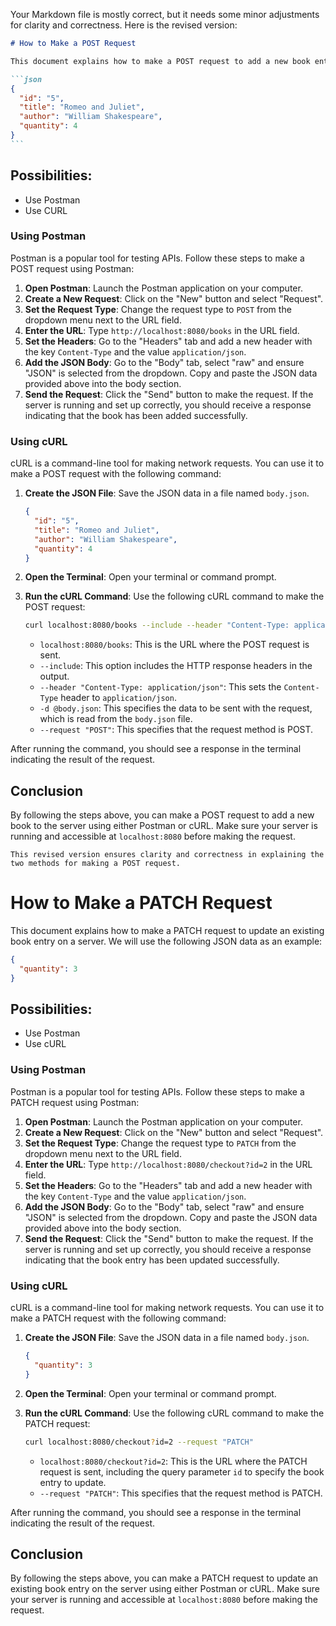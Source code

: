 Your Markdown file is mostly correct, but it needs some minor adjustments for clarity and correctness. Here is the revised version:

````markdown
# How to Make a POST Request

This document explains how to make a POST request to add a new book entry to a server. We will use the following JSON data as an example:

```json
{
  "id": "5",
  "title": "Romeo and Juliet",
  "author": "William Shakespeare",
  "quantity": 4
}
```
````

## Possibilities:

- Use Postman
- Use CURL

### Using Postman

Postman is a popular tool for testing APIs. Follow these steps to make a POST request using Postman:

1. **Open Postman**: Launch the Postman application on your computer.
2. **Create a New Request**: Click on the "New" button and select "Request".
3. **Set the Request Type**: Change the request type to `POST` from the dropdown menu next to the URL field.
4. **Enter the URL**: Type `http://localhost:8080/books` in the URL field.
5. **Set the Headers**: Go to the "Headers" tab and add a new header with the key `Content-Type` and the value `application/json`.
6. **Add the JSON Body**: Go to the "Body" tab, select "raw" and ensure "JSON" is selected from the dropdown. Copy and paste the JSON data provided above into the body section.
7. **Send the Request**: Click the "Send" button to make the request. If the server is running and set up correctly, you should receive a response indicating that the book has been added successfully.

### Using cURL

cURL is a command-line tool for making network requests. You can use it to make a POST request with the following command:

1. **Create the JSON File**: Save the JSON data in a file named `body.json`.

   ```json
   {
     "id": "5",
     "title": "Romeo and Juliet",
     "author": "William Shakespeare",
     "quantity": 4
   }
   ```

2. **Open the Terminal**: Open your terminal or command prompt.
3. **Run the cURL Command**: Use the following cURL command to make the POST request:

   ```sh
   curl localhost:8080/books --include --header "Content-Type: application/json" -d @body.json --request "POST"
   ```

   - `localhost:8080/books`: This is the URL where the POST request is sent.
   - `--include`: This option includes the HTTP response headers in the output.
   - `--header "Content-Type: application/json"`: This sets the `Content-Type` header to `application/json`.
   - `-d @body.json`: This specifies the data to be sent with the request, which is read from the `body.json` file.
   - `--request "POST"`: This specifies that the request method is POST.

After running the command, you should see a response in the terminal indicating the result of the request.

## Conclusion

By following the steps above, you can make a POST request to add a new book to the server using either Postman or cURL. Make sure your server is running and accessible at `localhost:8080` before making the request.

```
This revised version ensures clarity and correctness in explaining the two methods for making a POST request.
```
# How to Make a PATCH Request

This document explains how to make a PATCH request to update an existing book entry on a server. We will use the following JSON data as an example:

```json
{
  "quantity": 3
}
```

## Possibilities:

- Use Postman
- Use cURL

### Using Postman

Postman is a popular tool for testing APIs. Follow these steps to make a PATCH request using Postman:

1. **Open Postman**: Launch the Postman application on your computer.
2. **Create a New Request**: Click on the "New" button and select "Request".
3. **Set the Request Type**: Change the request type to `PATCH` from the dropdown menu next to the URL field.
4. **Enter the URL**: Type `http://localhost:8080/checkout?id=2` in the URL field.
5. **Set the Headers**: Go to the "Headers" tab and add a new header with the key `Content-Type` and the value `application/json`.
6. **Add the JSON Body**: Go to the "Body" tab, select "raw" and ensure "JSON" is selected from the dropdown. Copy and paste the JSON data provided above into the body section.
7. **Send the Request**: Click the "Send" button to make the request. If the server is running and set up correctly, you should receive a response indicating that the book entry has been updated successfully.

### Using cURL

cURL is a command-line tool for making network requests. You can use it to make a PATCH request with the following command:

1. **Create the JSON File**: Save the JSON data in a file named `body.json`.

   ```json
   {
     "quantity": 3
   }
   ```

2. **Open the Terminal**: Open your terminal or command prompt.
3. **Run the cURL Command**: Use the following cURL command to make the PATCH request:

   ```sh
   curl localhost:8080/checkout?id=2 --request "PATCH"
   ```

   - `localhost:8080/checkout?id=2`: This is the URL where the PATCH request is sent, including the query parameter `id` to specify the book entry to update.
   - `--request "PATCH"`: This specifies that the request method is PATCH.

After running the command, you should see a response in the terminal indicating the result of the request.

## Conclusion

By following the steps above, you can make a PATCH request to update an existing book entry on the server using either Postman or cURL. Make sure your server is running and accessible at `localhost:8080` before making the request.
